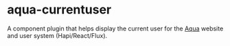 # aqua-currentuser
A component plugin that helps display the current user for the [Aqua](https://github.com/jedireza/aqua) website and user system (Hapi/React/Flux).

